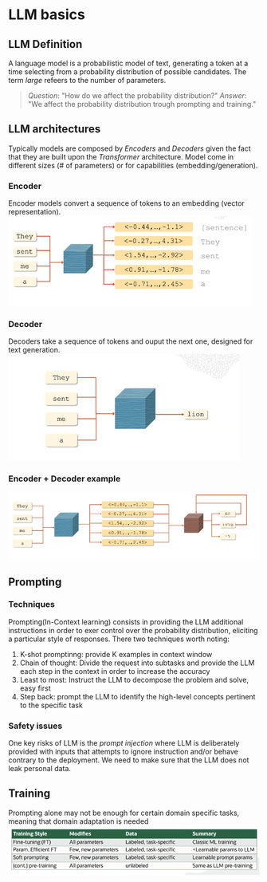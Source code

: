 # LLM basics

## LLM Definition
A language model is a probabilistic model of text, generating a token at a time selecting from a probability distribution of possible candidates. The term *large* refeers to the number of parameters.

> *Question*: "How do we affect the probability distribution?"
> *Answer*: "We affect the probability distribution trough prompting and training."

## LLM architectures
Typically models are composed by *Encoders* and *Decoders* given the fact that they are built upon the *Transformer* architecture. Model come in different sizes (# of parameters) or for capabilities (embedding/generation).

### Encoder
Encoder models convert a sequence of tokens to an embedding (vector representation).
![Encoder](/assets/images/immagine_2025-10-15_180714834.png)

### Decoder
Decoders take a sequence of tokens and ouput the next one, designed for text generation.
![Decoder](/assets/images/immagine_2025-10-15_181107207.png)


### Encoder + Decoder example
![Encoder+Decoder](/assets/images/immagine_2025-10-15_181308276.png)

## Prompting 
### Techniques
Prompting(In-Context learning) consists in providing the LLM additional instructions in order to exer control over the probability distribution, eliciting a particular style of responses. There two techniques worth noting:
1. K-shot promptinng: provide K examples in context window
2. Chain of thought: Divide the request into subtasks and provide the LLM each step in the context in order to increase the accuracy
3. Least to most: Instruct the LLM to decompose the problem and solve, easy first
4. Step back: prompt the LLM to identify the high-level concepts pertinent to the specific task

### Safety issues
One key risks of LLM is the *prompt injection* where LLM is deliberately provided with inputs that attempts to ignore instruction and/or behave contrary to the deployment. We need to make sure that the LLM does not leak personal data.

## Training
Prompting alone may not be enough for certain domain specific tasks, meaning that domain adaptation is needed
![Table](/assets/images/immagine_2025-10-15_182525150.png
)



